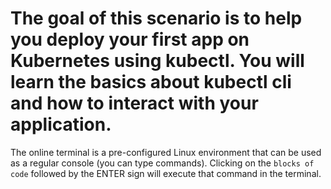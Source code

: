 # The goal of this scenario is to help you deploy your first app on Kubernetes using kubectl. You will learn the basics about kubectl cli and how to interact with your application. #

The online terminal is a pre-configured Linux environment that can be used as a regular console (you can type commands). 
Clicking on the `blocks of code` followed by the ENTER sign will execute that command in the terminal.